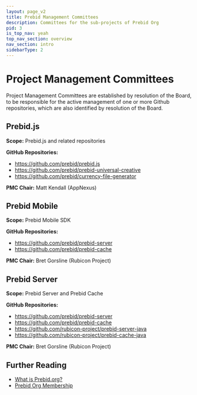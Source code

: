 ```yaml
---
layout: page_v2
title: Prebid Management Committees
description: Committees for the sub-projects of Prebid Org
pid: 3
is_top_nav: yeah
top_nav_section: overview
nav_section: intro
sidebarType: 2
---
```




# Project Management Committees

Project Management Committees are established by resolution of the Board, to be responsible for the active management of one or more Github repositories, which are also identified by resolution of the Board.

## Prebid.js

**Scope:** Prebid.js and related repositories

**GitHub Repositories:**

+ https://github.com/prebid/prebid.js
+ https://github.com/prebid/prebid-universal-creative
+ https://github.com/prebid/currency-file-generator

**PMC Chair:** Matt Kendall (AppNexus)

## Prebid Mobile

**Scope:** Prebid Mobile SDK

**GitHub Repositories:**

+ https://github.com/prebid/prebid-server
+ https://github.com/prebid/prebid-cache

**PMC Chair:** Bret Gorsline (Rubicon Project)

## Prebid Server

**Scope:** Prebid Server and Prebid Cache

**GitHub Repositories:**

+ https://github.com/prebid/prebid-server
+ https://github.com/prebid/prebid-cache
+ https://github.com/rubicon-project/prebid-server-java
+ https://github.com/rubicon-project/prebid-cache-java

**PMC Chair:** Bret Gorsline (Rubicon Project)


## Further Reading

* [What is Prebid.org?]({{site.baseurl}}/overview/what-is-prebid-org.html)
* [Prebid Org Membership]({{site.baseurl}}/overview/prebid-members.html)


